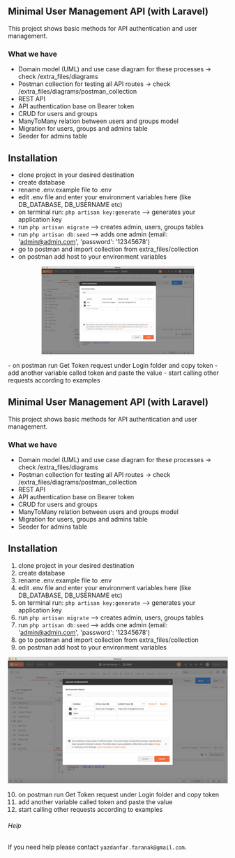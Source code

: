 ## Minimal User Management API (with Laravel)

This project shows basic methods for API authentication and user management.


### What we have 

- Domain model (UML) and use case diagram for these processes -> check /extra_files/diagrams
- Postman collection for testing all API routes -> check /extra_files/diagrams/postman_collection
- REST API
- API authentication base on Bearer token 
- CRUD for users and groups
- ManyToMany relation between users and groups model
- Migration for users, groups and admins table
- Seeder for admins table

## Installation

- clone project in your desired destination
- create database
- rename .env.example file to .env
- edit .env file and enter your environment variables here (like DB_DATABASE, DB_USERNAME etc)
- on terminal run: ```php artisan key:generate``` --> generates your application key
- run ```php artisan migrate``` --> creates admin, users, groups tables
- run ```php artisan db:seed``` --> adds one admin (email: 'admin@admin.com', 'password': '12345678')
- go to postman and import collection from extra_files/collection
- on postman add host to your environment variables
<p align="center">
  <img src="extra_files/images/postman_manage_environment.png" width="350" title="environment management">
</p>
- on postman run Get Token request under Login folder and copy token
- add another variable called token and paste the value
- start calling other requests according to examples

## Minimal User Management API (with Laravel)

This project shows basic methods for API authentication and user management.


### What we have 

- Domain model (UML) and use case diagram for these processes -> check /extra_files/diagrams
- Postman collection for testing all API routes -> check /extra_files/diagrams/postman_collection
- REST API
- API authentication base on Bearer token 
- CRUD for users and groups
- ManyToMany relation between users and groups model
- Migration for users, groups and admins table
- Seeder for admins table

## Installation

1. clone project in your desired destination
2. create database
3. rename .env.example file to .env
4. edit .env file and enter your environment variables here (like DB_DATABASE, DB_USERNAME etc)
5. on terminal run: ```php artisan key:generate``` --> generates your application key
6. run ```php artisan migrate``` --> creates admin, users, groups tables
7. run ```php artisan db:seed``` --> adds one admin (email: 'admin@admin.com', 'password': '12345678')
8. go to postman and import collection from extra_files/collection
9. on postman add host to your environment variables
<p align="center">
  <img src="extra_files/images/postman_manage_environment.png" width="600" title="environment management">
</p>

10. on postman run Get Token request under Login folder and copy token
11. add another variable called token and paste the value
12. start calling other requests according to examples


###### Help
If you need help please contact `yazdanfar.faranak@gmail.com`.



